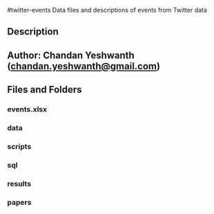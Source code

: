 #twitter-events
Data files and descriptions of events from Twitter data

## Description

## Author: Chandan Yeshwanth (chandan.yeshwanth@gmail.com)

## Files and Folders

### events.xlsx
### data
### scripts
### sql
### results
### papers


